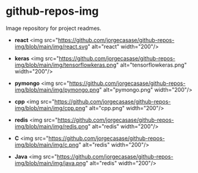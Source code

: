 # github-repos-img
Image repository for project readmes.

- **react** \<img src="https://github.com/jorgecasase/github-repos-img/blob/main/img/react.svg" alt="react" width="200"/>

- **keras** \<img src="https://github.com/jorgecasase/github-repos-img/blob/main/img/tensorflowkeras.png" alt="tensorflowkeras.png" width="200"/>

- **pymongo** \<img src="https://github.com/jorgecasase/github-repos-img/blob/main/img/pymongo.png" alt="pymongo.png" width="200"/>

- **cpp** \<img src="https://github.com/jorgecasase/github-repos-img/blob/main/img/cpp.png" alt="cpp.png" width="200"/>

- **redis** \<img src="https://github.com/jorgecasase/github-repos-img/blob/main/img/redis.png" alt="redis" width="200"/>

- **C** \<img src="https://github.com/jorgecasase/github-repos-img/blob/main/img/c.png" alt="redis" width="200"/>

- **Java** \<img src="https://github.com/jorgecasase/github-repos-img/blob/main/img/java.png" alt="redis" width="200"/>
